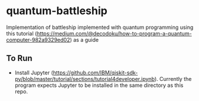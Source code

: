# quantum-battleship
Implementation of battleship implemented with quantum programming using this tutorial (https://medium.com/@decodoku/how-to-program-a-quantum-computer-982a9329ed02) as a guide

## To Run
- Install Jupyter (https://github.com/IBM/qiskit-sdk-py/blob/master/tutorial/sections/tutorial4developer.ipynb). Currently the program expects Jupyter to be installed in the same directory as this repo.
